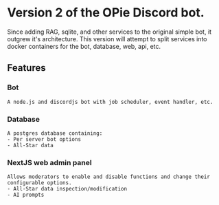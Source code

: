 # Version 2 of the OPie Discord bot.
Since adding RAG, sqlite, and other services to the original simple bot, it outgrew it's architecture.
This version will attempt to split services into docker containers for the bot, database, web, api, etc.

## Features
### Bot
    A node.js and discordjs bot with job scheduler, event handler, etc.

### Database
    A postgres database containing:
    - Per server bot options
    - All-Star data

### NextJS web admin panel
    Allows moderators to enable and disable functions and change their configurable options.
    - All-Star data inspection/modification
    - AI prompts

